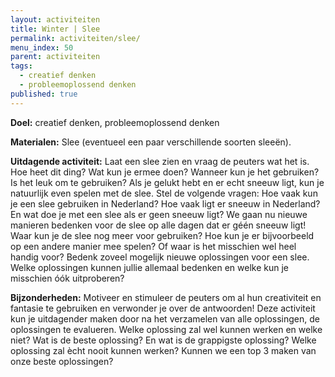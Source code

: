 ```yaml
---
layout: activiteiten
title: Winter | Slee
permalink: activiteiten/slee/
menu_index: 50
parent: activiteiten
tags:
  - creatief denken
  - probleemoplossend denken
published: true
---
```


**Doel:** creatief denken, probleemoplossend denken

<p style="margin-top: 10px;"/>

**Materialen:** Slee (eventueel een paar verschillende soorten sleeën).

<p style="margin-top: 10px;"/>

**Uitdagende activiteit:** Laat een slee zien en vraag de peuters wat het is. Hoe heet dit ding? Wat kun je ermee doen? Wanneer kun je het gebruiken? Is het leuk om te gebruiken? Als je gelukt hebt en er echt sneeuw ligt, kun je natuurlijk even spelen met de slee. Stel de volgende vragen: Hoe vaak kun je een slee gebruiken in Nederland? Hoe vaak ligt er sneeuw in Nederland? En wat doe je met een slee als er geen sneeuw ligt? We gaan nu nieuwe manieren bedenken voor de slee op alle dagen dat er géén sneeuw ligt! Waar kun je de slee nog meer voor gebruiken? Hoe kun je er bijvoorbeeld op een andere manier mee spelen? Of waar is het misschien wel heel handig voor? Bedenk zoveel mogelijk nieuwe oplossingen voor een slee. Welke oplossingen kunnen jullie allemaal bedenken en welke kun je misschien óók uitproberen?

<p style="margin-top: 10px;"/>

**Bijzonderheden:** Motiveer en stimuleer de peuters om al hun creativiteit en fantasie te gebruiken en verwonder je over de antwoorden! Deze activiteit kun je uitdagender maken door na het verzamelen van alle oplossingen, de oplossingen te evalueren. Welke oplossing zal wel kunnen werken en welke niet? Wat is de beste oplossing? En wat is de grappigste oplossing? Welke oplossing zal ècht nooit kunnen werken? Kunnen we een top 3 maken van onze beste oplossingen?

